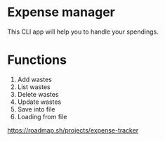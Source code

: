 # Expense manager
This CLI app will help you to handle your spendings.
# Functions
1. Add wastes
2. List wastes
3. Delete wastes
4. Update wastes
5. Save into file
6. Loading from file

https://roadmap.sh/projects/expense-tracker
